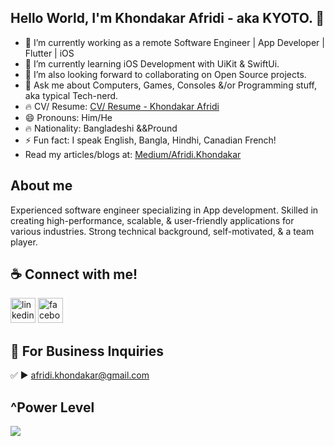 ## Hello World, I'm Khondakar Afridi - aka KYOTO. 👋

- 🔭 I’m currently working as a remote Software Engineer | App Developer | Flutter | iOS
- 🌱 I’m currently learning iOS Development with UiKit & SwiftUi.
- 🤔 I’m also looking forward to collaborating on Open Source projects.
- 💬 Ask me about Computers, Games, Consoles &/or Programming stuff, aka typical Tech-nerd.
- 🔥 CV/ Resume: [CV/ Resume - Khondakar Afridi](https://drive.google.com/file/d/1jcACbuSEBZs9XrJ4D9FehJhTyau38P7k/view?usp=sharing)
- 😄 Pronouns: Him/He
- 🔥 Nationality: Bangladeshi &&Pround
- ⚡ Fun fact: I speak English, Bangla, Hindhi, Canadian French!
- Read my articles/blogs at: [Medium/Afridi.Khondakar](https://medium.com/@afridi.khondakar)

## About me

Experienced software engineer specializing in App development. Skilled in creating high-performance, scalable, & user-friendly applications for various industries. Strong technical background, self-motivated, & a team player. 

## ☕ Connect with me!

 [<img src='https://upload.wikimedia.org/wikipedia/commons/thumb/0/01/LinkedIn_Logo.svg/291px-LinkedIn_Logo.svg.png?20170711102837' alt='linkedin' height='40'>](https://www.linkedin.com/in/khondakarafridi)  [<img src='https://static.xx.fbcdn.net/rsrc.php/y1/r/4lCu2zih0ca.svg' alt='facebook' height='40'>](https://www.facebook.com/WorkWithAfridi)

## 📧 For Business Inquiries 

✅  ► afridi.khondakar@gmail.com

## ^Power Level

![](https://komarev.com/ghpvc/?username=workwithafridi&style=flat-square&color=blueviolet)

[website]: https://sites.google.com/view/workwithafridi
[twitter]: https://twitter.com/KyotoBytes
[instagram]: https://www.instagram.com/llkyoto/
[linkedin]: https://www.linkedin.com/in/khondakarafridi/
[facebook]: https://www.facebook.com/WorkWithAfridi/
